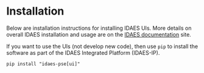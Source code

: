 # Installation

Below are installation instructions for installing IDAES UIs.
More details on overall IDAES installation and usage 
are on the [IDAES documentation](https://idaes-pse.readthedocs.io/en/stable/) site.

If you want to use the UIs (not develop new code),
then use `pip` to install the software as part of the 
IDAES Integrated Platform (IDAES-IP).

```shell
pip install "idaes-pse[ui]"
```

